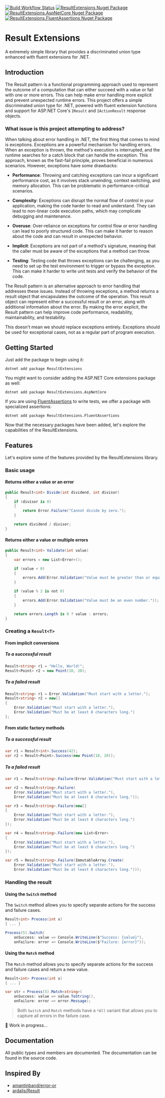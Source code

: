 [![Build Workflow Status](https://img.shields.io/github/actions/workflow/status/pedrior/result-extensions/build.yml?label=build)](https://github.com/pedrior/result-extensions/actions/workflows/build.yml)
[![ResultExtensions Nuget Package](https://img.shields.io/nuget/v/ResultExtensions?label=ResultExtensions)](https://www.nuget.org/packages/ResultExtensions)
[![ResultExtensions.AspNetCore Nuget Package](https://img.shields.io/nuget/v/ResultExtensions.AspNetCore?label=ResultExtensions.AspNetCore)](https://www.nuget.org/packages/ResultExtensions.AspNetCore)
[![ResultExtensions.FluentAssertions Nuget Package](https://img.shields.io/nuget/v/ResultExtensions.FluentAssertions?label=ResultExtensions.FluentAssertions)](https://www.nuget.org/packages/ResultExtensions.FluentAssertions)

# Result Extensions

A extremely simple library that provides a discriminated union type enhanced with fluent extensions for .NET.

## Introduction

The Result pattern is a functional programming approach used to represent the outcome of a computation that can either
succeed with a value or fail with one or more errors. This can help make error handling more explicit and prevent
unexpected runtime errors. This project offers a simple discriminated union type for .NET, powered with fluent 
extension functions and support for ASP.NET Core's `IResult` and `IActionResult` response objects.

### What issue is this project attempting to address?

When talking about error handling in .NET, the first thing that comes to mind is exceptions. Exceptions are a powerful
mechanism for handling errors. When an exception is thrown, the method's execution is interrupted, and the runtime
searches for a catch block that can handle the exception. This approach, known as the fast-fail principle, proves
beneficial in numerous scenarios. However, exceptions have some drawbacks:

- __Performance__: Throwing and catching exceptions can incur a significant performance cost, as it involves stack
  unwinding, context switching, and memory allocation. This can be problematic in performance-critical scenarios.

- __Complexity__: Exceptions can disrupt the normal flow of control in your application, making the code harder to read
and understand. They can lead to non-linear code execution paths, which may complicate debugging and maintenance.

- __Overuse__: Over-reliance on exceptions for control flow or error handling can lead to poorly structured code. This
  can make it harder to reason about the code and can result in unexpected behavior.

- __Implicit__: Exceptions are not part of a method's signature, meaning that the caller must be aware of the exceptions
  that a method can throw.

- __Testing__: Testing code that throws exceptions can be challenging, as you need to set up the test environment to
  trigger or bypass the exception. This can make it harder to write unit tests and verify the behavior of the code.

The Result pattern is an alternative approach to error handling that addresses these issues. Instead of throwing
exceptions, a method returns a result object that encapsulates the outcome of the operation. This result object can
represent either a successful result or an error, along with additional information about the error. By making the error
explicit, the Result pattern can help improve code performance, readability, maintainability, and testability.

This doesn't mean we should replace exceptions entirely. Exceptions should be used for exceptional cases, not as a 
regular part of program execution.

## Getting Started

Just add the package to begin using it:

```shell
dotnet add package ResultExtensions
```

You might want to consider adding the ASP.NET Core extensions package as well:

```shell
dotnet add package ResultExtensions.AspNetCore
```

If you are using [FluentAssertions](https://github.com/fluentassertions/fluentassertions) to write tests, we offer a package with specialized assertions:

```shell
dotnet add package ResultExtensions.FluentAssertions
```

Now that the necessary packages have been added, let's explore the capabilities of the ResultExtensions.

## Features

Let's explore some of the features provided by the ResultExtensions library.

### Basic usage

#### Returns either a value or an error

```csharp
public Result<int> Divide(int dividend, int divisor)
{
    if (divisor is 0)
    {
        return Error.Failure("Cannot divide by zero.");
    }

    return dividend / divisor;
}
```

#### Returns either a value or multiple errors

```csharp
public Result<int> Validate(int value)
{
    var errors = new List<Error>();

    if (value < 0)
    {
        errors.Add(Error.Validation("Value must be greater than or equal to zero."));
    }

    if (value % 2 is not 0)
    {
        errors.Add(Error.Validation("Value must be an even number."));
    }

    return errors.Length is 0 ? value : errors;
}
```

### Creating a `Result<T>`

#### From implicit conversions

##### To a successful result

```csharp
Result<string> r1 = "Hello, World!";
Result<Point> r2 = new Point(10, 20);
```

##### To a failed result

```csharp
Result<string> r1 = Error.Validation("Must start with a letter.");
Result<string> r2 = new[] 
{ 
    Error.Validation("Must start with a letter."),
    Error.Validation("Must be at least 8 characters long.")
};
```

#### From static factory methods

##### To a successful result

```csharp
var r1 = Result<int>.Success(42);
var r2 = Result<Point>.Success(new Point(10, 20));
```

##### To a failed result

```csharp
var r1 = Result<string>.Failure(Error.Validation("Must start with a letter."));

var r2 = Result<string>.Failure(
    Error.Validation("Must start with a letter."),
    Error.Validation("Must be at least 8 characters long."));

var r3 = Result<string>.Failure(new[]
{
    Error.Validation("Must start with a letter."),
    Error.Validation("Must be at least 8 characters long.")
});

var r4 = Result<string>.Failure(new List<Error>
{
    Error.Validation("Must start with a letter."),
    Error.Validation("Must be at least 8 characters long.")
});

var r5 = Result<string>.Failure(ImmutableArray.Create(
    Error.Validation("Must start with a letter."),
    Error.Validation("Must be at least 8 characters long.")));
```

### Handling the result

#### Using the `Switch` method

The `Switch` method allows you to specify separate actions for the success and failure cases.

```csharp
Result<int> Process(int x)
{ ... }

Process(5).Switch(
    onSuccess: value => Console.WriteLine($"Success: {value}"),
    onFailure: error => Console.WriteLine($"Failure: {error}"));
```

#### Using the `Match` method

The `Match` method allows you to specify separate actions for the success and failure cases and return a new value.

```csharp
Result<int> Process(int x)
{ ... }

var str = Process(5).Match<string>(
    onSuccess: value => value.ToString(),
    onFailure: error => error.Message);
```

> Both `Switch` and `Match` methods have a `*All` variant that allows you to capture all errors in the failure case.

:construction: Work in progress...

## Documentation

All public types and members are documented. The documentation can be found in the source code.

## Inspired By

- [amantinband/error-or](https://github.com/amantinband/error-or)
- [ardalis/Result](https://github.com/ardalis/Result)
